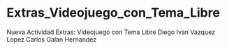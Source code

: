 # Extras_Videojuego_con_Tema_Libre
Nueva Actividad Extras: Videojuego con Tema Libre
Diego Ivan Vazquez Lopez 
Carlos Galan Hernandez
